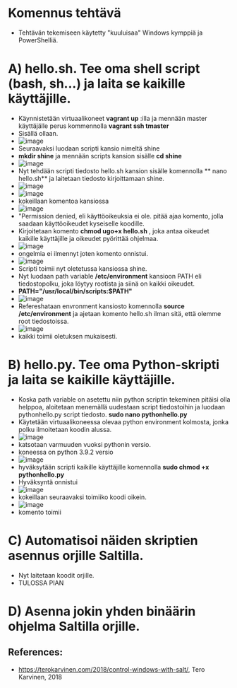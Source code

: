 # Komennus tehtävä
- Tehtävän tekemiseen käytetty "kuuluisaa" Windows kymppiä ja PowerShelliä. 

# A) hello.sh. Tee oma shell script (bash, sh...) ja laita se kaikille käyttäjille.
- Käynnistetään virtuaalikoneet **vagrant up** :illa ja mennään master käyttäjälle perus kommennolla **vagrant ssh tmaster** 
- Sisällä ollaan.
- ![image](https://user-images.githubusercontent.com/105793201/233036664-4a6feac5-e849-4eb8-96a5-7b77d55b069d.png)
- Seuraavaksi luodaan scripti kansio nimeltä shine 
- **mkdir shine** ja mennään scripts kansion sisälle **cd shine**
- ![image](https://user-images.githubusercontent.com/105793201/233334481-02112c8d-db38-4b3f-b3f2-49c371fe394b.png)
- Nyt tehdään scripti tiedosto hello.sh kansion sisälle komennolla ** nano hello.sh** ja laitetaan tiedosto kirjoittamaan shine. 
- ![image](https://user-images.githubusercontent.com/105793201/233334854-c9c616d9-1030-48c9-a3a6-18f96357d834.png)
- ![image](https://user-images.githubusercontent.com/105793201/233334926-c204eae4-caa3-423a-927f-d29ed5f96890.png)
- kokeillaan komentoa kansiossa
- ![image](https://user-images.githubusercontent.com/105793201/233335080-94185c43-0d65-428a-aff6-cfa9112d19da.png)
- "Permission denied, eli käyttöoikeuksia ei ole. pitää ajaa komento, jolla saadaan käyttöoikeudet kyseiselle koodille.
- Kirjoitetaan komento **chmod ugo+x hello.sh** , joka antaa oikeudet kaikille käyttäjille ja oikeudet pyörittää ohjelmaa. 
- ![image](https://user-images.githubusercontent.com/105793201/233335456-40bfbac7-71ce-44d4-8d8c-a92a1a2da21a.png)
- ongelmia ei ilmennyt joten komento onnistui.
- ![image](https://user-images.githubusercontent.com/105793201/233335901-a24adb6b-c119-46d4-bca9-34f23c762be8.png)
- Scripti toimii nyt oletetussa kansiossa shine.  
- Nyt luodaan path variable **/etc/environment** kansioon PATH eli tiedostopolku, joka löytyy rootista ja siinä on kaikki oikeudet. 
- **PATH="/usr/local/bin/scripts:$PATH"**
- ![image](https://user-images.githubusercontent.com/105793201/233041821-9e5c2909-9296-44bd-9fc2-f614d588a85b.png)
- Refereshataan envronment kansiosto komennolla **source /etc/environment** ja ajetaan komento hello.sh ilman sitä, että olemme root tiedostoissa. 
- ![image](https://user-images.githubusercontent.com/105793201/233042396-6afd4615-a80e-4039-b6ff-80eca95a7c3c.png)
- kaikki toimii oletuksen mukaisesti.
# B) hello.py. Tee oma Python-skripti ja laita se kaikille käyttäjille.
- Koska path variable on asetettu niin python scriptin tekeminen pitäisi olla helppoa, aloitetaan menemällä uudestaan script tiedostoihin ja luodaan pythonhello.py script tiedosto. **sudo nano pythonhello.py**
- Käytetään virtuaalikoneessa olevaa python environment kolmosta, jonka polku ilmoitetaan koodin alussa. 
- ![image](https://user-images.githubusercontent.com/105793201/233043552-6364df92-51ba-4a40-a26f-04fc1b4136af.png)
- katsotaan varmuuden vuoksi pythonin versio.
- koneessa on python 3.9.2 versio
- ![image](https://user-images.githubusercontent.com/105793201/233043705-3c186267-abe8-4e6c-bfa8-ce928897977f.png)
- hyväksytään scripti kaikille käyttäjille komennolla **sudo chmod +x pythonhello.py** 
- Hyväksyntä onnistui
- ![image](https://user-images.githubusercontent.com/105793201/233043916-8a7667cc-bd16-49aa-a1cc-02fbdd42f5d2.png)
- kokeillaan seuraavaksi toimiiko koodi oikein.
- ![image](https://user-images.githubusercontent.com/105793201/233045452-93845fe7-1e80-458d-a831-feb43c74bfbf.png)
- komento toimii
# C) Automatisoi näiden skriptien asennus orjille Saltilla.
- Nyt laitetaan koodit orjille. 
- TULOSSA PIAN
# D) Asenna jokin yhden binäärin ohjelma Saltilla orjille.



## References: 
- https://terokarvinen.com/2018/control-windows-with-salt/, Tero Karvinen, 2018
